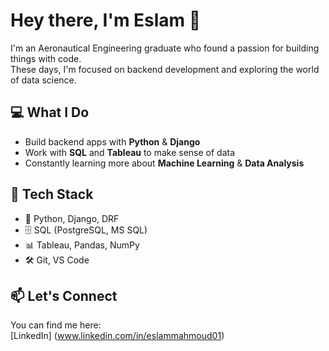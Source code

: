 # Hey there, I'm Eslam 👋

I'm an Aeronautical Engineering graduate who found a passion for building things with code.  
These days, I'm focused on backend development and exploring the world of data science.

## 💻 What I Do

- Build backend apps with **Python** & **Django**
- Work with **SQL** and **Tableau** to make sense of data
- Constantly learning more about **Machine Learning** & **Data Analysis**

## 🚀 Tech Stack

- 🐍 Python, Django, DRF  
- 🗄 SQL (PostgreSQL, MS SQL)  
- 📊 Tableau, Pandas, NumPy  
- 🛠 Git, VS Code


## 📫 Let's Connect

You can find me here:  
[LinkedIn] (www.linkedin.com/in/eslammahmoud01)
